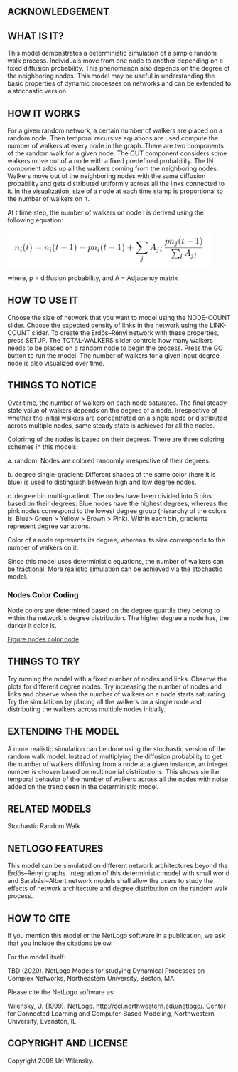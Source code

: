 ## ACKNOWLEDGEMENT

## WHAT IS IT?

This model demonstrates a deterministic simulation of a simple random walk process. Individuals move from one node to another depending on a fixed diffusion probability. This phenomenon also depends on the degree of the neighboring nodes.
This model may be useful in understanding the basic properties of dynamic processes on networks and can be extended to a stochastic version. 

## HOW IT WORKS

For a given random network, a certain number of walkers are placed on a random node. Then temporal recursive equations are used compute the number of walkers at every node in the graph. There are two components of the random walk for a given node. The OUT component considers some walkers move out of a node with a fixed predefined probability. The IN component adds up all the walkers coming from the neighboring nodes. Walkers move out of the neighboring nodes with the same diffusion probability and gets distributed uniformly across all the links connected to it.
In the visualization, size of a node at each time stamp is proportional to the number of walkers on it. 

At t time step, the number of walkers on node i is derived using the following equation:

![Equation 1](https://github.com/bravandi/NetLogo-Dynamical-Processes/blob/master/Images/Equation_1.PNG)

where,
p = diffusion probability, and
A = Adjacency matrix

## HOW TO USE IT

Choose the size of network that you want to model using the NODE-COUNT slider. Choose the expected density of links in the network using the LINK-COUNT slider.
To create the Erdős–Rényi network with these properties, press SETUP.
The TOTAL-WALKERS slider controls how many walkers needs to be placed on a random node to begin the process. 
Press the GO button to run the model.
The number of walkers for a given input degree node is also visualized over time. 

## THINGS TO NOTICE

Over time, the number of walkers on each node saturates. The final steady-state value of walkers depends on the degree of a node. 
Irrespective of whether the initial walkers are concentrated on a single node or distributed across multiple nodes, same steady state is achieved for all the nodes. 

Colorirng of the nodes is based on their degrees. There are three coloring schemes in this models:

a. random: Nodes are colored randomly irrespective of their degrees.

b. degree single-gradient: Different shades of the same color (here it is blue) is used to distinguish between high and low degree nodes. 

c. degree bin multi-gradient: The nodes have been divided into 5 bins based on their degrees. Blue nodes have the highest degrees, whereas the pink nodes correspond to the lowest degree group (hierarchy of the colors is: Blue> Green > Yellow > Brown > Pink). Within each bin, gradients represent degree variations.  

Color of a node represents its degree, whereas its size corresponds to the number of walkers on it.  

Since this model uses deterministic equations, the number of walkers can be fractional. More realistic simulation can be achieved via the stochastic model.

### Nodes Color Coding

Node colors are determined based on the degree quartile they belong to within the network's degree distribution. 
The higher degree a node has, the darker it color is. 

[Figure nodes color code](https://github.com/bravandi/NetLogo-Dynamical-Processes/blob/master/Images/Color_Code_for_Node_Degree.png)

## THINGS TO TRY

Try running the model with a fixed number of nodes and links. Observe the plots for different degree nodes. Try increasing the number of nodes and links and observe when the number of walkers on a node starts saturating. Try the simulations by placing all the walkers on a single node and distributing the walkers across multiple nodes initially.

## EXTENDING THE MODEL

A more realistic simulation can be done using the stochastic version of the random walk model. Instead of multiplying the diffusion probability to get the number of walkers diffusing from a node at a given instance, an integer number is chosen based on multinomial distributions. This shows similar temporal behavior of the number of walkers across all the nodes with noise added on the trend seen in the deterministic model.

## RELATED MODELS

Stochastic Random Walk

## NETLOGO FEATURES

This model can be simulated on different network architectures beyond the Erdős–Rényi graphs. Integration of this deterministic model with small world and Barabási–Albert network models shall allow the users to study the effects of network architecture and degree distribution on the random walk process.

## HOW TO CITE

If you mention this model or the NetLogo software in a publication, we ask that you include the citations below.

For the model itself:

TBD (2020). NetLogo Models for studying Dynamical Processes on Complex Networks, Northeastern University, Boston, MA.

Please cite the NetLogo software as:

Wilensky, U. (1999). NetLogo. http://ccl.northwestern.edu/netlogo/. Center for Connected Learning and Computer-Based Modeling, Northwestern University, Evanston, IL.

## COPYRIGHT AND LICENSE

Copyright 2008 Uri Wilensky.
